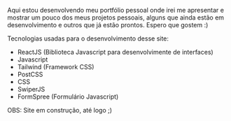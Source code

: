 Aqui estou desenvolvendo meu portfólio pessoal onde irei me apresentar e mostrar um pouco dos meus
projetos pessoais, alguns que ainda estão em desenvolvimento e outros que já estão prontos. Espero que gostem :)

Tecnologias usadas para o desenvolvimento desse site:

- ReactJS (Biblioteca Javascript para desenvolvimente de interfaces)
- Javascript
- Tailwind (Framework CSS)
- PostCSS
- CSS
- SwiperJS
- FormSpree (Formulário Javascript)

OBS: Site em construção, até logo ;)
